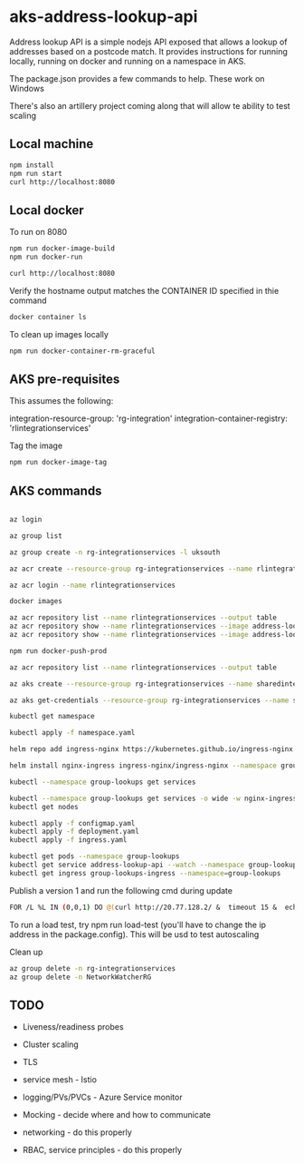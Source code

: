 # aks-address-lookup-api

Address lookup API is a simple nodejs API exposed that allows a lookup of addresses based on a postcode match. It provides instructions for running locally, running on docker and running on a namespace in AKS.

The package.json provides a few commands to help. These work on Windows 

There's also an artillery project coming along that will allow te ability to test scaling

## Local machine

```bash
npm install
npm run start
curl http://localhost:8080
```

## Local docker

To run on 8080

```bash
npm run docker-image-build
npm run docker-run

curl http://localhost:8080
```

Verify the hostname output matches the CONTAINER ID specified in thie command

```bash
docker container ls
```

To clean up images locally

```bash
npm run docker-container-rm-graceful
```

## AKS pre-requisites

This assumes the following:

integration-resource-group: 'rg-integration'
integration-container-registry: 'rlintegrationservices'

Tag the image

```bash
npm run docker-image-tag
```

## AKS commands

```bash

az login

az group list

az group create -n rg-integrationservices -l uksouth

az acr create --resource-group rg-integrationservices --name rlintegrationservices --sku Basic

az acr login --name rlintegrationservices

docker images

az acr repository list --name rlintegrationservices --output table
az acr repository show --name rlintegrationservices --image address-lookup-api:v0
az acr repository show --name rlintegrationservices --image address-lookup-api:v0

npm run docker-push-prod

az acr repository list --name rlintegrationservices --output table

az aks create --resource-group rg-integrationservices --name sharedintegrationservices --node-count 2 --generate-ssh-keys --attach-acr rlintegrati onservices

az aks get-credentials --resource-group rg-integrationservices --name sharedintegrationservices

kubectl get namespace

kubectl apply -f namespace.yaml

helm repo add ingress-nginx https://kubernetes.github.io/ingress-nginx

helm install nginx-ingress ingress-nginx/ingress-nginx --namespace group-lookups --set controller.replicaCount=2 --set controller.nodeSelector."beta\.kubernetes\.io/os"=linux --set defaultBackend.nodeSelector."beta\.kubernetes\.io/os"=linux --set controller.admissionWebhooks.patch.nodeSelector."beta\.kubernetes\.io/os"=linux

kubectl --namespace group-lookups get services

kubectl --namespace group-lookups get services -o wide -w nginx-ingress-ingress-nginx-controller
kubectl get nodes

kubectl apply -f configmap.yaml
kubectl apply -f deployment.yaml
kubectl apply -f ingress.yaml

kubectl get pods --namespace group-lookups
kubectl get service address-lookup-api --watch --namespace group-lookups
kubectl get ingress group-lookups-ingress --namespace=group-lookups
```

Publish a version 1 and run the following cmd during update

```bash
FOR /L %L IN (0,0,1) DO @(curl http://20.77.128.2/ &  timeout 15 &  echo.)
```

To run a load test, try npm run load-test (you'll have to change the ip address in the package.config). This will be usd to test autoscaling

Clean up

```bash
az group delete -n rg-integrationservices
az group delete -n NetworkWatcherRG
```

## TODO

* Liveness/readiness probes

* Cluster scaling

* TLS

* service mesh - Istio

* logging/PVs/PVCs - Azure Service monitor

* Mocking - decide where and how to communicate

* networking - do this properly

* RBAC, service principles - do this properly

